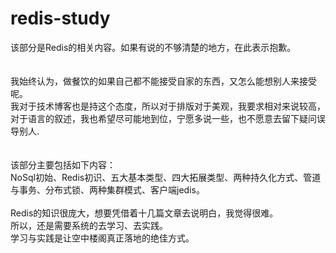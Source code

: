 # redis-study
该部分是Redis的相关内容。如果有说的不够清楚的地方，在此表示抱歉。<br/><br/><br/>
我始终认为，做餐饮的如果自己都不能接受自家的东西，又怎么能想别人来接受呢。<br/>
我对于技术博客也是持这个态度，所以对于排版对于美观，我要求相对来说较高，<br/>
对于语言的叙述，我也希望尽可能地到位，宁愿多说一些，也不愿意去留下疑问误导别人.<br/>
<br/>
<br/>
该部分主要包括如下内容：<br/>
NoSql初始、Redis初识、五大基本类型、四大拓展类型、两种持久化方式、管道与事务、分布式锁、两种集群模式、客户端jedis。<br/>
<br/>
Redis的知识很庞大，想要凭借着十几篇文章去说明白，我觉得很难。<br/>
所以，还是需要系统的去学习、去实践。<br/>
学习与实践是让空中楼阁真正落地的绝佳方式。
